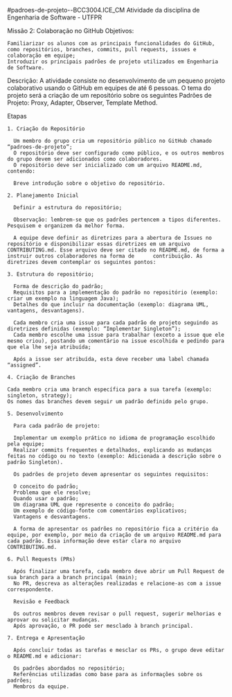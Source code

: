 #padroes-de-projeto--BCC3004.ICE_CM
Atividade da disciplina de Engenharia de Software - UTFPR

Missão 2: Colaboração no GitHub
Objetivos:

    Familiarizar os alunos com as principais funcionalidades do GitHub, 
    como repositórios, branches, commits, pull requests, issues e colaboração em equipe;
    Introduzir os principais padrões de projeto utilizados em Engenharia de Software.
Descrição: A atividade consiste no desenvolvimento de um pequeno projeto colaborativo usando o GitHub em equipes de até 6 pessoas. O tema do projeto será a criação de um repositório sobre os seguintes Padrões de Projeto:  Proxy, Adapter, Observer, Template Method.

Etapas

    1. Criação do Repositório
  
      Um membro do grupo cria um repositório público no GitHub chamado “padroes-de-projeto”;
      O repositório deve ser configurado como público, e os outros membros do grupo devem ser adicionados como colaboradores.
      O repositório deve ser inicializado com um arquivo README.md, contendo:

      Breve introdução sobre o objetivo do repositório.

    2. Planejamento Inicial

      Definir a estrutura do repositório;
  
      Observação: lembrem-se que os padrões pertencem a tipos diferentes. Pesquisem e organizem da melhor forma.

      A equipe deve definir as diretrizes para a abertura de Issues no repositório e disponibilizar essas diretrizes em um arquivo CONTRIBUTING.md. Esse arquivo deve ser citado no README.md, de forma a instruir outros colaboradores na forma de      contribuição. As diretrizes devem contemplar os seguintes pontos:

    3. Estrutura do repositório;
    
      Forma de descrição do padrão;
      Requisitos para a implementação do padrão no repositório (exemplo: criar um exemplo na linguagem Java);
      Detalhes do que incluir na documentação (exemplo: diagrama UML, vantagens, desvantagens).

      Cada membro cria uma issue para cada padrão de projeto seguindo as diretrizes definidas (exemplo: “Implementar Singleton”);
      Cada membro escolhe uma issue para trabalhar (exceto a issue que ele mesmo criou), postando um comentário na issue escolhida e pedindo para que ela lhe seja atribuída;

      Após a issue ser atribuída, esta deve receber uma label chamada “assigned”.

    4. Criação de Branches

    Cada membro cria uma branch específica para a sua tarefa (exemplo: singleton, strategy);
    Os nomes das branches devem seguir um padrão definido pelo grupo.

    5. Desenvolvimento

      Para cada padrão de projeto:

      Implementar um exemplo prático no idioma de programação escolhido pela equipe;
      Realizar commits frequentes e detalhados, explicando as mudanças feitas no código ou no texto (exemplo: Adicionada a descrição sobre o padrão Singleton).

      Os padrões de projeto devem apresentar os seguintes requisitos:

      O conceito do padrão;
      Problema que ele resolve;
      Quando usar o padrão;
      Um diagrama UML que represente o conceito do padrão;
      Um exemplo de código-fonte com comentários explicativos;
      Vantagens e desvantagens.

      A forma de apresentar os padrões no repositório fica a critério da equipe, por exemplo, por meio da criação de um arquivo README.md para cada padrão. Essa informação deve estar clara no arquivo CONTRIBUTING.md.

    6. Pull Requests (PRs)

      Após finalizar uma tarefa, cada membro deve abrir um Pull Request de sua branch para a branch principal (main);
      No PR, descreva as alterações realizadas e relacione-as com a issue correspondente.

      Revisão e Feedback

      Os outros membros devem revisar o pull request, sugerir melhorias e aprovar ou solicitar mudanças.
      Após aprovação, o PR pode ser mesclado à branch principal.

    7. Entrega e Apresentação

      Após concluir todas as tarefas e mesclar os PRs, o grupo deve editar o README.md e adicionar:

      Os padrões abordados no repositório;
      Referências utilizadas como base para as informações sobre os padrões;
      Membros da equipe.
